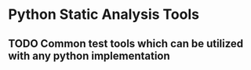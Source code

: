 # Python Static Analysis Tools

## TODO Common test tools which can be utilized with any python implementation
